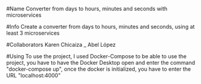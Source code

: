#Name 
Converter from days to hours, minutes and seconds with microservices

#Info 
Create a converter from days to hours, minutes and seconds, using at least 3 microservices

#Collaborators 
Karen Chicaiza _ Abel López

#Using 
To use the project, I used Docker-Compose to be able to use the project, you have to have the Docker Desktop open and enter the command "docker-compose up", once the docker is initialized, you have to enter the URL "localhost:4000" 